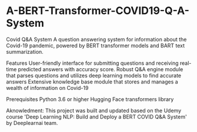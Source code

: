 # A-BERT-Transformer-COVID19-Q-A-System
Covid Q&amp;A System A question answering system for information about the Covid-19 pandemic, powered by BERT transformer models and BART text summarization.  


Features
User-friendly interface for submitting questions and receiving real-time predicted answers with accuracy score.
Robust Q&A engine module that parses questions and utilizes deep learning models to find accurate answers
Extensive knowledge base module that stores and manages a wealth of information on Covid-19


Prerequisites
Python 3.6 or higher
Hugging Face transformers library


Aknowledment:
This project was built and updated based on the Udemy course 'Deep Learning NLP: Build and Deploy a BERT COVID Q&A System' by Deeplearnai team.
